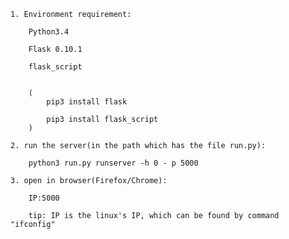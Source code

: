 	1. Environment requirement:

		Python3.4

		Flask 0.10.1

		flask_script

		
		(
			pip3 install flask

			pip3 install flask_script
		)

	2. run the server(in the path which has the file run.py):

		python3 run.py runserver -h 0 - p 5000

	3. open in browser(Firefox/Chrome):

		IP:5000

	    tip: IP is the linux's IP, which can be found by command "ifconfig"

